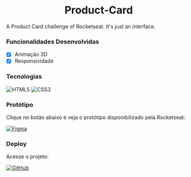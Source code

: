 <h1 align='center'>Product-Card</h1>

<p>A Product Card challenge of Rocketseat. It's just an interface.</p>

<h3>Funcionalidades Desenvolvidas</h3>

- [x] Animação 3D
- [X] Responsividade

<h3>Tecnologias</h3>

![HTML5](https://img.shields.io/badge/HTML5-E34F26?style=for-the-badge&logo=html5&logoColor=white)
![CSS3](https://img.shields.io/badge/CSS3-1572B6?style=for-the-badge&logo=css3&logoColor=white)

<h3>Protótipo</h3>

Clique no botão abaixo e veja o protótipo disponibilizado pela Rocketseat:

<a href="https://www.figma.com/file/oSb9ZXTUjsqLMCK5K7kH96/%23boraCodar---Desafio-2-(Community)?node-id=0%3A1&t=9EibgV6a5cK6xe9Q-0
">![Figma](https://img.shields.io/badge/Acessar%20Protótipo-2A2141?style=for-the-badge&logo=figma&logoColor=white)</a>

<h3>Deploy</h3>

Acesse o projeto:

<a href="leonardo-ad.github.io/Product-Card/" target='_blank'>![GitHub](https://img.shields.io/badge/GitHub%20Pages-000000?style=for-the-badge&logo=github&logoColor=white)</a>
